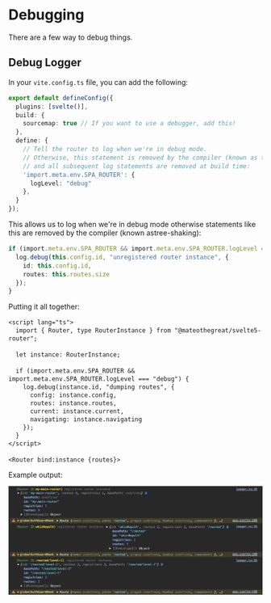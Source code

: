 # Debugging

There are a few way to debug things.

## Debug Logger

In your `vite.config.ts` file, you can add the following:

```ts
export default defineConfig({
  plugins: [svelte()],
  build: {
    sourcemap: true // If you want to use a debugger, add this!
  },
  define: {
    // Tell the router to log when we're in debug mode.
    // Otherwise, this statement is removed by the compiler (known as tree-shaking)
    // and all subsequent log statements are removed at build time:
    'import.meta.env.SPA_ROUTER': {
      logLevel: "debug"
    },
  }
});
```

This allows us to log when we're in debug mode otherwise
statements like this are removed by the compiler (known astree-shaking):

```ts
if (import.meta.env.SPA_ROUTER && import.meta.env.SPA_ROUTER.logLevel === "debug") {
  log.debug(this.config.id, "unregistered router instance", {
    id: this.config.id,
    routes: this.routes.size
  });
}
```

Putting it all together:

```svelte
<script lang="ts">
  import { Router, type RouterInstance } from "@mateothegreat/svelte5-router";

  let instance: RouterInstance;

  if (import.meta.env.SPA_ROUTER && import.meta.env.SPA_ROUTER.logLevel === "debug") {
    log.debug(instance.id, "dumping routes", {
      config: instance.config,
      routes: instance.routes,
      current: instance.current,
      navigating: instance.navigating
    });
  }
</script>

<Router bind:instance {routes}>
```

Example output:

![debug](./debugging-logger.png)
